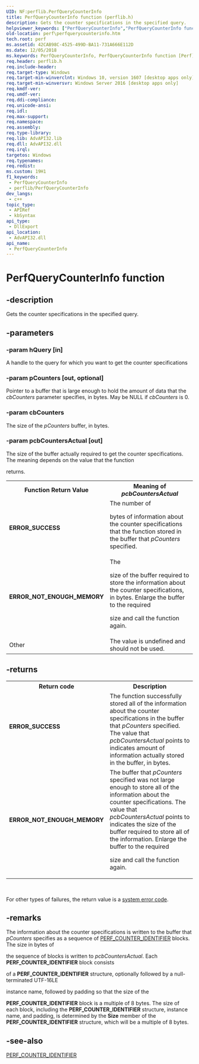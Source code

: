 ```yaml
---
UID: NF:perflib.PerfQueryCounterInfo
title: PerfQueryCounterInfo function (perflib.h)
description: Gets the counter specifications in the specified query.
helpviewer_keywords: ["PerfQueryCounterInfo","PerfQueryCounterInfo function [Perf]","perf.perfquerycounterinfo","perflib/PerfQueryCounterInfo"]
old-location: perf\perfquerycounterinfo.htm
tech.root: perf
ms.assetid: 42CAB98C-4525-499D-BA11-731A666E112D
ms.date: 12/05/2018
ms.keywords: PerfQueryCounterInfo, PerfQueryCounterInfo function [Perf], perf.perfquerycounterinfo, perflib/PerfQueryCounterInfo
req.header: perflib.h
req.include-header: 
req.target-type: Windows
req.target-min-winverclnt: Windows 10, version 1607 [desktop apps only]
req.target-min-winversvr: Windows Server 2016 [desktop apps only]
req.kmdf-ver: 
req.umdf-ver: 
req.ddi-compliance: 
req.unicode-ansi: 
req.idl: 
req.max-support: 
req.namespace: 
req.assembly: 
req.type-library: 
req.lib: AdvAPI32.lib
req.dll: AdvAPI32.dll
req.irql: 
targetos: Windows
req.typenames: 
req.redist: 
ms.custom: 19H1
f1_keywords:
 - PerfQueryCounterInfo
 - perflib/PerfQueryCounterInfo
dev_langs:
 - c++
topic_type:
 - APIRef
 - kbSyntax
api_type:
 - DllExport
api_location:
 - AdvAPI32.dll
api_name:
 - PerfQueryCounterInfo
---
```


# PerfQueryCounterInfo function


## -description

Gets the counter specifications in the specified query.

## -parameters

### -param hQuery [in]

A handle to the query for which you want to get the counter specifications

### -param pCounters [out, optional]

Pointer to a buffer that is large enough to hold the amount of data that the <i>cbCounters</i> parameter specifies, in bytes. May be
NULL if <i>cbCounters</i> is 0.

### -param cbCounters

The size of the <i>pCounters</i> buffer, in bytes.

### -param pcbCountersActual [out]

The size of the buffer actually required to get the counter specifications. The meaning depends on the value that the function  

returns.

<table>
<tr>
<th>Function  Return Value</th>
<th>Meaning of <i>pcbCountersActual</i></th>
</tr>
<tr>
<td><b>ERROR_SUCCESS</b></td>
<td>The number of  

  bytes of information about the counter specifications that the function stored in the buffer that <i>pCounters</i> specified.</td>
</tr>
<tr>
<td><b> ERROR_NOT_ENOUGH_MEMORY</b></td>
<td>The  

  size of the buffer required to store the information about the counter specifications, in bytes. Enlarge the buffer to the required  

  size and call the function again.  

</td>
</tr>
<tr>
<td>Other</td>
<td>The value is undefined and should not be used.</td>
</tr>
</table>

## -returns

<table>
<tr>
<th>Return code</th>
<th>Description</th>
</tr>
<tr>
<td width="40%">
<dl>
<dt><b>ERROR_SUCCESS</b></dt>
</dl>
</td>
<td width="60%">
The function successfully stored all of the information about the counter specifications in the buffer that <i>pCounters</i> specified. The value that <i>pcbCountersActual</i> points to indicates amount of information actually stored in the buffer, in bytes.

</td>
</tr>
<tr>
<td width="40%">
<dl>
<dt><b>ERROR_NOT_ENOUGH_MEMORY</b></dt>
</dl>
</td>
<td width="60%">
 The buffer that <i>pCounters</i> specified was not large enough to store all of the information about the counter specifications.  The value that <i>pcbCountersActual</i> points to  indicates the size of the buffer required to store all of the information. Enlarge the buffer to the required  

  size and call the function again.  



</td>
</tr>
</table>
 

For other types of failures, the return value is a 
<a href="https://docs.microsoft.com/windows/desktop/Debug/system-error-codes">system error code</a>.

## -remarks

The information about the counter specifications is written to the buffer that <i>pCounters</i> specifies as a sequence of <a href="https://docs.microsoft.com/windows/desktop/api/perflib/ns-perflib-perf_counter_identifier">PERF_COUNTER_IDENTIFIER</a> blocks. The size in bytes of  

the sequence of blocks is written to  <i>pcbCountersActual</i>. Each <b>PERF_COUNTER_IDENTIFIER</b> block consists  

of a <b>PERF_COUNTER_IDENTIFIER</b> structure, optionally followed by a null-terminated UTF-16LE  

instance name, followed by padding so that the size of the  

<b>PERF_COUNTER_IDENTIFIER</b> block is a multiple of 8 bytes. 
 The size of each block, including the <b>PERF_COUNTER_IDENTIFIER</b> structure, instance name,
and padding, is determined by the <b>Size</b> member of the <b>PERF_COUNTER_IDENTIFIER</b> structure, which
will be a multiple of 8 bytes.

## -see-also

<a href="https://docs.microsoft.com/windows/desktop/api/perflib/ns-perflib-perf_counter_identifier">PERF_COUNTER_IDENTIFIER</a>

